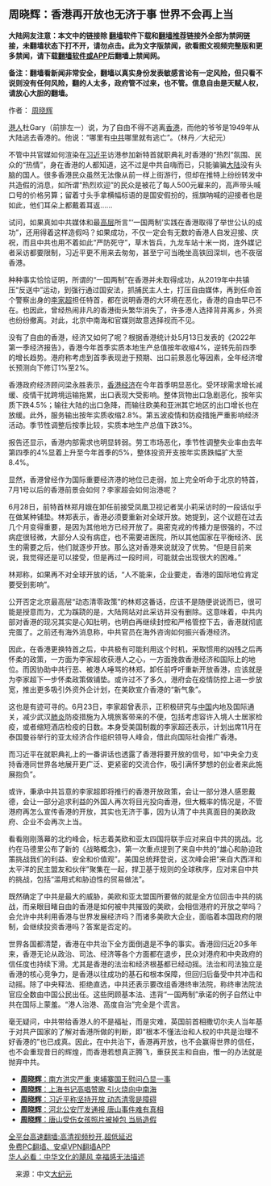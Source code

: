  <!-- 面包屑导航 --> <h2>周晓辉：香港再开放也无济于事 世界不会再上当</h2> <p class="notice"><b>大陆网友注意：本文中的链接除 <a href="https://github.com/bannedbook/fanqiang" >翻墙</a>软件下载和<a href="https://github.com/killgcd/justmysocks/blob/master/README.md">翻墙推荐</a>链接外全部为禁网链接，未翻墙状态下打不开，请勿点击。此为文字版禁闻，欲看图文视频完整版和更多禁闻，请下载<a href="https://github.com/bannedbook/fanqiang">翻墙软件或APP</a>后翻墙上禁闻网。</p><p>备注：翻墙看新闻非常安全，翻墙以真实身份发表敏感言论有一定风险，但只看不说则没有任何风险，翻的人太多，政府管不过来，也不管。信息自由是天赋人权，请放心大胆的翻墙。</b></p>  <div class="entry"> <p>作者： <a href="https://www.bannedbook.org/bnews/tag/%e5%91%a8%e6%99%93%e8%be%89/" class="st_tag internal_tag" rel="tag" title="标签 周晓辉 下的日志">周晓辉</a></p> <p id="conimg"><a href="https://www.bannedbook.org/bnews/tag/%e6%b8%af%e4%ba%ba/" class="st_tag internal_tag" rel="tag" title="标签 港人 下的日志">港人</a>杜Gary（前排左一）说，为了自由不得不逃离<a href="https://www.bannedbook.org/bnews/tag/%e9%a6%99%e6%b8%af/" class="st_tag internal_tag" rel="tag" title="标签 香港 下的日志">香港</a>，而他的爷爷是1949年从大陆逃去香港的。他说：“哪里有<a href="https://www.bannedbook.org/bnews/tag/%e4%b8%ad%e5%85%b1/" class="st_tag internal_tag" rel="tag" title="标签 中共 下的日志">中共</a>哪里就有逃亡”。（林丹／大纪元）</p> <p>不管中共官媒如何渲染在<a href="https://www.bannedbook.org/bnews/tag/%e4%b9%a0%e8%bf%91%e5%b9%b3/" class="st_tag internal_tag" rel="tag" title="标签 习近平 下的日志">习近平</a>访港参加新特首就职典礼时香港的“热烈”氛围、民众的“热情”，身在香港的人都知道，这不过是中共自嗨而已，只能骗骗<span class='wp_keywordlink_affiliate'><a href="https://www.bannedbook.org/" title="大陆" target="_blank">大陆</a></span>没有头脑的国人。很多香港民众虽然无法像从前一样上街游行，但却在推特上纷纷转发中共造假的消息，如所谓“热烈欢迎”的民众是被花了每人500元雇来的，高声带头喊口号的价格另算；留着寸头手拿横幅标语的是国安假扮的，摇旗呐喊的迎接者也是如此，他们耳朵上都戴着耳返……</p> <p>试问，如果真如中共媒体和最<span class='wp_keywordlink_affiliate'><a href="https://www.bannedbook.org/bnews/ccpdope/" title="中共高层内幕" target="_blank">高层</a></span>所言“‘一国两制’实践在香港取得了举世公认的成功”，还用得着这样造假吗？如果成功，不仅一定会有无数的香港人自发迎接、庆祝，而且中共也用不着如此“严防死守”，草木皆兵，九龙车站十米一岗，连外媒记者采访都要限制，习近平更不用来去匆匆，甚至宁可当晚坐高铁回深圳，也不夜宿香港。</p> <p>种种事实恰恰证明，所谓的“一国两制”在香港并未取得成功，从2019年中共镇压“反送中”运动，到强行通过国安法，抓捕民主人士，打压自由媒体，再到任命首个警察出身的<a href="https://www.bannedbook.org/bnews/tag/%E6%9D%8E%E5%AE%B6%E8%B6%85/" class="st_tag internal_tag" rel="tag" title="标签 李家超 下的日志">李家超</a>担任特首，都在说明香港的大环境在恶化，香港的自由早已不在。也因此，曾经热闹非凡的香港街头繁华消失了，许多港人选择背井离乡，外资也纷纷撤离。对此，北京中南海和官媒则故意选择视而不见。</p>  <p>没有了自由的香港，经济又如何了呢？根据香港统计处5月13日发表的《2022年第一季经济报告》，香港今年首季实质本地生产总值按年收缩4%，逆转先前四季的增长趋势。港府称考虑到首季表现逊于预期、出口前景恶化等因素，全年经济增长预测向下修订1%至2%。</p> <p>香港政府经济顾问梁永胜表示，<a href="https://www.bannedbook.org/bnews/tag/%E9%A6%99%E6%B8%AF%E7%BB%8F%E6%B5%8E/" class="st_tag internal_tag" rel="tag" title="标签 香港经济 下的日志">香港经济</a>在今年首季明显恶化。受环球需求增长减缓、疫情干扰跨境运输拖累，出口表现大受影响。整体货物出口急剧恶化，按年实质下跌4.5%；输往大陆的出口急降，而输往欧美和亚洲其它地区的出口增长也在放缓。此外，服务输出按年实质收缩2.8%。第五波疫情和防疫措施严重影响经济活动。季节性调整后按季比较，实质本地生产总值下跌3%。</p> <p>报告还显示，香港内部需求也明显转弱。劳工市场恶化，季节性调整失业率由去年第四季的4%显着上升至今年首季的5%，整体投资开支按年实质跌幅扩大至8.4%。</p> <p>显然，香港曾经作为国际重要经济港的地位已走弱，加上完全听命于北京的特首，7月1号以后的香港前景会如何？李家超会如何治港呢？</p> <p>6月28日，前特首林郑月娥在卸任前接受凤凰卫视记者吴小莉采访时的一段话似乎在做某种铺垫。林郑表示，香港必须要重新对全球开放。她提到，这个议题在过去几个月变得重要，是因为其他地方已经开放了。奥密克戎的传播力是很强的，不过病症很轻微，大部分人没有病症，也不需要进医院，所以其他国家在平衡经济、民生的需要之后，他们就逐步开放。那么这对香港来说就没了优势。“但是目前来说，我觉得还是可以接受，但是再过一段时间，可能就会出现很大的困难。”</p>  <p>林郑称，如果再不对全球开放的话，“人不能来，企业要走，香港的国际地位肯定要受到影响”。</p> <p>公开否定北京最高层“动态清零政策”的林郑这番话，应该不是随便说说而已，很可能是授意而为，尤为蹊跷的是，大陆网站对此采访并没有删除。这意味着，中共内部对香港的现况其实是心知肚明，也明白再继续封控和严格管控下去，香港就彻底完蛋了。之前还有海外消息称，中共官员在海外咨询如何振兴香港经济。</p> <p>因此，在香港更换特首之后，中共极有可能利用这个时机，采取惯用的凶残之后再怀柔的政策，一方面为李家超收获港人之心，一方面挽救香港经济和国际上的地位。而因协助中共行恶、被港人唾骂的林郑，卸任前呼吁重新开放香港，应该就是为李家超下一步怀柔政策做铺垫。或许过不了多久，港府会在疫情防控上进一步放宽，推出更多吸引外资外企计划，在美欧宣介香港的“新气象”。</p> <p>这也是有迹可寻的。6月23日，李家超曾表示，正积极研究与<span class='wp_keywordlink_affiliate'><a href="https://www.bannedbook.org/" title="中国" target="_blank">中国</a></span>内地及国际通关，减少武汉<a href="https://www.bannedbook.org/bnews/tag/%e8%82%ba%e7%82%8e/" class="st_tag internal_tag" rel="tag" title="标签 肺炎 下的日志">肺炎</a>防疫措施为入境旅客带来的不便，包括考虑容许入境人士居家检疫，或者缩短酒店检疫的日数。本身受美国制裁的李家超还表示，计划出席11月在泰国曼谷举行的亚太经济合作组织领导人峰会，借此向国际社会推广香港。</p> <p>而习近平在就职典礼上的一番讲话也透露了香港将要开放的信号，如“中央全力支持香港同世界各地展开更广泛、更紧密的交流合作，吸引满怀梦想的创业者来此施展抱负”。</p>  <p>或许，秉承中共旨意的李家超即将推行的香港开放政策，会让一部分港人感恩戴德，会让一部分追求利益的外国人再次将目光投向香港，但大概率的情况是，不管港府再怎么宣传香港的开放，其实也无济于事，因为认清了中共真面目的美欧政府、企业不会再次上当。</p> <p>看看刚刚落幕的北约峰会，标志着美欧和亚太四国将联手应对来自中共的挑战。北约在马德里公布了新的《战略概念》，第一次重点提到了来自中共的“雄心和胁迫政策挑战我们的利益、安全和价值观”。美国总统拜登说，这次峰会把“来自大西洋和太平洋的民主盟友和伙伴”聚集在一起，捍卫基于规则的全球秩序，应对来自中共的挑战，包括“滥用式和胁迫性的贸易做法”。</p> <p>既然确定了中共是最大的威胁，美欧和亚太盟国所要做的就是全方位回击中共的挑战，而亲眼目睹自由的香港是如何被中共摧毁的美欧，会相信港府的开放之举吗？会允许中共利用香港与世界发展经济吗？而诸多美欧大企业，面临着本国政府的限制，会继续投资香港吗？答案是否定的。</p> <p>世界各国都清楚，香港在中共治下全方面倒退是不争的事实。香港回归近20多年来，香港无论从政治、司法、经济等各个方面都在退步，民众对港府和中央政府的信任度也持续下滑。尤其是香港的法治和经济根基都已经动摇。法治和司法独立是香港的核心竞争力，是香港以往成功的基石和根本保障，但回归后备受中共冲击和动摇。除了中央释法、拒绝直选，中共还表示要改组香港终审法院，称终审法院法官应全数由中国公民出任。这些罔顾基本法、违背“一国两制”承诺的例子自然让中共在国际上蒙羞。“港人治港、高度自治”完全是个谎言。</p> <p>毫无疑问，中共带给香港人的不是福祉，而是灾难，英国前首相撒切尔夫人当年基于对共产国家的了解对香港所做的判断，即“根本不懂法治和人权的中共是治理不好香港的”也已成真。因此，在中共治下，香港再开放，也不会赢得世界的信任，也不会重现昔日的辉煌，而香港若想真正腾飞，重获民主和自由，惟一的办法就是抛弃中共。</p>  <div id="taboola-mid-1"></div>  <ul class='op-related-articles' title='相关阅读'> <li><a href='https://www.bannedbook.org/bnews/comments/20220629/1751449.html' target='_blank'><b>周晓辉</b>：南方洪灾严重 柬埔寨国王慰问凸显一事</a></li> <li><a href='https://www.bannedbook.org/bnews/comments/20220626/1750274.html' target='_blank'><b>周晓辉</b>：上海书记高唱赞歌 引火烧向中南海</a></li> <li><a href='https://www.bannedbook.org/bnews/comments/20220625/1749929.html' target='_blank'><b>周晓辉</b>：习近平称坚持开放 动态清零是障碍</a></li> <li><a href='https://www.bannedbook.org/bnews/comments/20220622/1748642.html' target='_blank'><b>周晓辉</b>：河北公安厅发通报 唐山事件难有真相</a></li> <li><a href='https://www.bannedbook.org/bnews/comments/20220619/1747461.html' target='_blank'><b>周晓辉</b>：唐山受伤女孩照片被掉包 当局造假</a></li> </ul> <p class="texttj"> <a href="https://github.com/bannedbook/fanqiang/wiki/V2ray%E6%9C%BA%E5%9C%BA" target="_blank">全平台高速翻墙:高清视频秒开,超低延迟</a><br/> <a href="https://github.com/bannedbook/fanqiang/wiki/%E7%A6%81%E9%97%BB%E7%BD%91%E5%AE%89%E5%8D%93%E7%BF%BB%E5%A2%99%E6%96%B0%E9%97%BBAPP" target="_blank">免费PC翻墙、安卓VPN翻墙APP</a><br/> <a href="https://www.bannedbook.org/bnews/comments/20220220/1694796.html" target="_blank">华人必看：中华文化的飓风 幸福感无法描述</a> </p><p class="src-info">　来源：中文<span class='wp_keywordlink_affiliate'><a href="http://www.epochtimes.com/" title="大纪元" target="_blank">大纪元</a></span> </p><a name='sharetosocial'></a>  <div style="margin-bottom:5px;padding-bottom:5px;clear:both"> <div id="archive-pix-1" class="banner-ads"> <!-- AuctionX Display platform tag START --> <div id="27602x728x90x621x_ADSLOT1" clicktrack="%%CLICK_URL_ESC%%"></div>  <!-- AuctionX Display platform tag END --> </div> <div id="archive-pix-2" class="banner-ads"> <!-- AuctionX Display platform tag START --> <div id="27556x300x250x621x_ADSLOT1" clicktrack="%%CLICK_URL_ESC%%" style="margin:0 auto;text-align:center"></div>  <!-- AuctionX Display platform tag END --> </div> </div>  <div id="archive-pix-1" class="banner-ads"> <!-- AuctionX Display platform tag START --> <div id="27603x728x90x621x_ADSLOT1" clicktrack="%%CLICK_URL_ESC%%"></div>  <!-- AuctionX Display platform tag END --> </div> </div><!--END ENTRY--> 